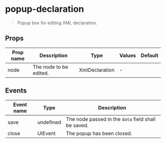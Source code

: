 # popup-declaration

> Popup box for editing XML declaration.

## Props

| Prop name | Description            | Type           | Values | Default |
| --------- | ---------------------- | -------------- | ------ | ------- |
| node      | The node to be edited. | XmlDeclaration | -      |         |

## Events

| Event name | Type      | Description                                         |
| ---------- | --------- | --------------------------------------------------- |
| save       | undefined | The node passed in the `data` field shall be saved. |
| close      | UIEvent   | The popup has been closed.                          |
